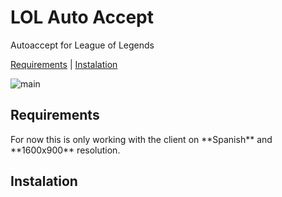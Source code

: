 # LOL Auto Accept
Autoaccept for League of Legends


<a href="#requirements">Requirements</a>
<a>  |  </a>
<a href="#instalation">Instalation</a>

![main](https://github.com/manchas73/lol_autoaccept/assets/46001842/a3c08759-0bb0-46f0-98b4-7bc35d5792dc)







<h2>Requirements</h2>
For now this is only working with the client on **Spanish** and **1600x900** resolution.
<h2>Instalation</h2>
